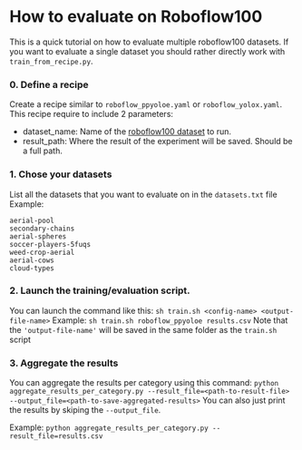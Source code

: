 # How to evaluate on Roboflow100
This is a quick tutorial on how to evaluate multiple roboflow100 datasets.
If you want to evaluate a single dataset you should rather directly work with `train_from_recipe.py`.

### 0. Define a recipe
Create a recipe similar to `roboflow_ppyoloe.yaml` or `roboflow_yolox.yaml`.
This recipe require to include 2 parameters:
- dataset_name: Name of the [roboflow100 dataset](https://github.com/roboflow/roboflow-100-benchmark/blob/main/metadata/datasets_stats.csv) to run. 
- result_path: Where the result of the experiment will be saved. Should be a full path.

### 1. Chose your datasets
List all the datasets that you want to evaluate on in the `datasets.txt` file
Example:
```
aerial-pool
secondary-chains
aerial-spheres
soccer-players-5fuqs
weed-crop-aerial
aerial-cows
cloud-types
```

### 2. Launch the training/evaluation script.
You can launch the command like this: `sh train.sh <config-name> <output-file-name>`
Example: `sh train.sh roboflow_ppyoloe results.csv`
Note that the `'output-file-name'` will be saved in the same folder as the `train.sh` script

### 3. Aggregate the results
You can aggregate the results per category using this command: `python aggregate_results_per_category.py --result_file=<path-to-result-file> --output_file=<path-to-save-aggregated-results>`
You can also just print the results by skiping the `--output_file`.

Example: `python aggregate_results_per_category.py --result_file=results.csv`
